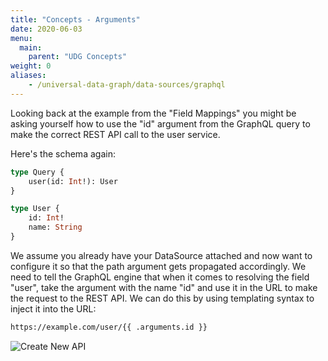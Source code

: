 ```yaml
---
title: "Concepts - Arguments"
date: 2020-06-03
menu:
  main:
    parent: "UDG Concepts"
weight: 0
aliases:
    - /universal-data-graph/data-sources/graphql
---
```


Looking back at the example from the "Field Mappings" you might be asking yourself how to use the "id" argument from the GraphQL query to make the correct REST API call to the user service.

Here's the schema again:

```graphql
type Query {
    user(id: Int!): User
}

type User {
    id: Int!
    name: String
}
```

We assume you already have your DataSource attached and now want to configure it so that the path argument gets propagated accordingly.
We need to tell the GraphQL engine that when it comes to resolving the field "user", take the argument with the name "id" and use it in the URL to make the request to the REST API.
We can do this by using templating syntax to inject it into the URL:

```html
https://example.com/user/{{ .arguments.id }}
``` 

![Create New API](/docs/img/dashboard/udg/concepts/arguments.png)